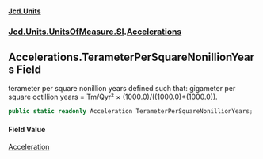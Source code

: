 #### [Jcd.Units](index 'index')
### [Jcd.Units.UnitsOfMeasure.SI](Jcd.Units.UnitsOfMeasure.SI 'Jcd.Units.UnitsOfMeasure.SI').[Accelerations](Accelerations 'Jcd.Units.UnitsOfMeasure.SI.Accelerations')

## Accelerations.TerameterPerSquareNonillionYears Field

terameter per square nonillion years defined such that: gigameter per square octillion years = Tm/Qyr² ×
(1000.0)/((1000.0)*(1000.0)).

```csharp
public static readonly Acceleration TerameterPerSquareNonillionYears;
```

#### Field Value
[Acceleration](Acceleration 'Jcd.Units.UnitTypes.Acceleration')